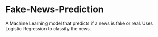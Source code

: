 # Fake-News-Prediction
A Machine Learning model that predicts if a news is fake or real. Uses Logistic Regression to classify the news.

